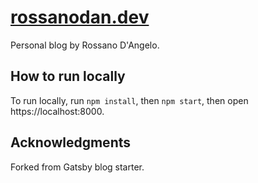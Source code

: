 # [rossanodan.dev](https://rossanodan.dev/)

Personal blog by Rossano D'Angelo.

## How to run locally

To run locally, run `npm install`, then `npm start`, then open https://localhost:8000.

## Acknowledgments

Forked from Gatsby blog starter.
